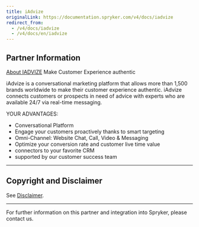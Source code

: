 ```yaml
---
title: iAdvize
originalLink: https://documentation.spryker.com/v4/docs/iadvize
redirect_from:
  - /v4/docs/iadvize
  - /v4/docs/en/iadvize
---
```


## Partner Information
[About IADVIZE](https://spryker.com/industry-partner/iadvize/)
Make Customer Experience authentic

iAdvize is a conversational marketing platform that allows more than 1,500 brands worldwide to make their customer experience authentic. iAdvize connects customers or prospects in need of advice with experts who are available 24/7 via real-time messaging.

YOUR ADVANTAGES:

* Conversational Platform
* Engage your customers proactively thanks to smart targeting
* Omni-Channel: Website Chat, Call, Video & Messaging
* Optimize your conversion rate and customer live time value
* connectors to your favorite CRM
* supported by our customer success team

---

## Copyright and Disclaimer

See [Disclaimer](https://github.com/spryker/spryker-documentation).

---
For further information on this partner and integration into Spryker, please contact us.

<div class="hubspot-form js-hubspot-form" data-portal-id="2770802" data-form-id="163e11fb-e833-4638-86ae-a2ca4b929a41" id="hubspot-1"></div>

